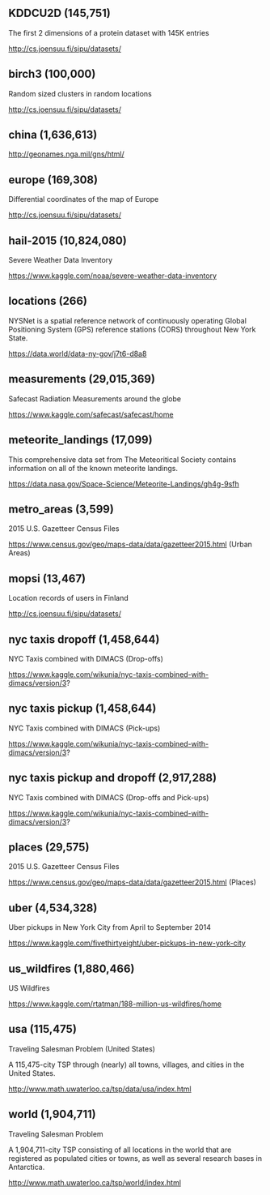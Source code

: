 ## KDDCU2D (145,751)

The first 2 dimensions of a protein dataset with 145K entries

http://cs.joensuu.fi/sipu/datasets/

## birch3 (100,000)

Random sized clusters in random locations

http://cs.joensuu.fi/sipu/datasets/

## china (1,636,613)

http://geonames.nga.mil/gns/html/

## europe (169,308)

Differential coordinates of the map of Europe

http://cs.joensuu.fi/sipu/datasets/

## hail-2015 (10,824,080)

Severe Weather Data Inventory

https://www.kaggle.com/noaa/severe-weather-data-inventory

## locations (266)

NYSNet is a spatial reference network of continuously operating Global Positioning System (GPS) reference stations (CORS) throughout New York State. 

https://data.world/data-ny-gov/j7t6-d8a8

## measurements (29,015,369)

Safecast Radiation Measurements around the globe

https://www.kaggle.com/safecast/safecast/home

## meteorite_landings (17,099)

This comprehensive data set from The Meteoritical Society contains information on all of the known meteorite landings.

https://data.nasa.gov/Space-Science/Meteorite-Landings/gh4g-9sfh

## metro_areas (3,599)

2015 U.S. Gazetteer Census Files

https://www.census.gov/geo/maps-data/data/gazetteer2015.html (Urban Areas)

## mopsi (13,467)

Location records of users in Finland

http://cs.joensuu.fi/sipu/datasets/

## nyc taxis dropoff (1,458,644)

NYC Taxis combined with DIMACS (Drop-offs)

https://www.kaggle.com/wikunia/nyc-taxis-combined-with-dimacs/version/3?

## nyc taxis pickup (1,458,644)

NYC Taxis combined with DIMACS (Pick-ups)

https://www.kaggle.com/wikunia/nyc-taxis-combined-with-dimacs/version/3?

## nyc taxis pickup and dropoff (2,917,288)

NYC Taxis combined with DIMACS (Drop-offs and Pick-ups)

https://www.kaggle.com/wikunia/nyc-taxis-combined-with-dimacs/version/3?

## places (29,575)

2015 U.S. Gazetteer Census Files

https://www.census.gov/geo/maps-data/data/gazetteer2015.html (Places)

## uber (4,534,328)

Uber pickups in New York City from April to September 2014

https://www.kaggle.com/fivethirtyeight/uber-pickups-in-new-york-city

## us_wildfires (1,880,466)

US Wildfires

https://www.kaggle.com/rtatman/188-million-us-wildfires/home

## usa (115,475)

Traveling Salesman Problem (United States)

A 115,475-city TSP through (nearly) all towns, villages, and cities in the United States.

http://www.math.uwaterloo.ca/tsp/data/usa/index.html

## world (1,904,711)

Traveling Salesman Problem

A 1,904,711-city TSP consisting of all locations in the world that are registered as populated cities or towns, as well as several research bases in Antarctica.

http://www.math.uwaterloo.ca/tsp/world/index.html
